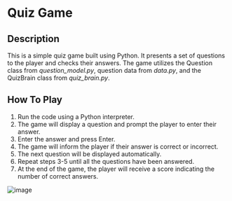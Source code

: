 # Quiz Game
## Description 
This is a simple quiz game built using Python. It presents a set of questions to the player and checks their answers. The game utilizes the Question class from *question_model.py*, question data from *data.py*, and the QuizBrain class from *quiz_brain.py*.

## How To Play 
1. Run the code using a Python interpreter.
2. The game will display a question and prompt the player to enter their answer.
3. Enter the answer and press Enter.
4. The game will inform the player if their answer is correct or incorrect.
5. The next question will be displayed automatically.
6. Repeat steps 3-5 until all the questions have been answered.
7. At the end of the game, the player will receive a score indicating the number of correct answers.

![image](https://github.com/sadafahmedd/python_projects/assets/90939272/a29f6355-a160-4ce9-ad52-98ad632d018c)

